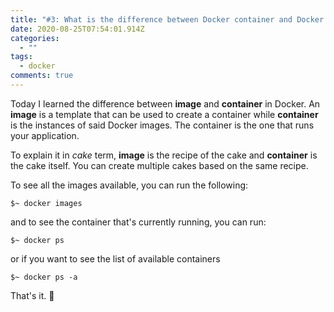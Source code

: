 ```yaml
---
title: "#3: What is the difference between Docker container and Docker image?"
date: 2020-08-25T07:54:01.914Z
categories:
  - ""
tags:
  - docker
comments: true
---
```

Today I learned the difference between **image** and **container** in Docker. An **image** is a template that can be used to create a container while **container** is the instances of said Docker images. The container is the one that runs your application.

To explain it in *cake* term, **image** is the recipe of the cake and **container** is the cake itself. You can create multiple cakes based on the same recipe.

To see all the images available, you can run the following:
```
$~ docker images
```

and to see the container that's currently running, you can run:
```
$~ docker ps
```

or if you want to see the list of available containers
```
$~ docker ps -a
```

That's it. 🎂